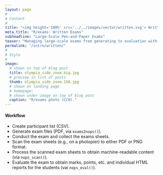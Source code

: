 ```yaml
---
layout: page
#
# Content
#
title: "<img height='100%' src='../../images/vector/written.svg'> Written Exams"
meta_title: "R/exams: Written Exams"
subheadline: "Large-Scale Pen-and-Paper Exams"
teaser: "Managing large-scale exams from generating to evaluation with R/exams."
permalink: "/intro/written/"
#
# Style
#
image:
  # shown on top of blog post
  title: olympia_side_zoom.big.jpg
  # preview in list of posts
  thumb: olympia_side_zoom.150.jpg
  # shown on landing page
  # homepage:
  # shown under image on top of blog post
  caption: "R/exams photo (CC0)."
---
```


#### Workflow

- Create participant list (CSV).
- Generate exam files (PDF, via `exams2nops()`).
- Conduct the exam and collect the exams sheets.
- Scan the exam sheets (e.g., on a photopier) to either PDF or PNG format.
- Process the scanned exam sheets to obtain machine-readable content (via `nops_scan()`).
- Evaluate the exam to obtain marks, points, etc. and individual HTML reports for the students (vai `nops_eval()`).

